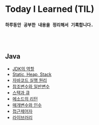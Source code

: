 # Today I Learned (TIL)
### `하루동안 공부한 내용을 정리해서 기록합니다.`
<br/><br/>
## Java
- [JDK의 역할](https://github.com/SimJaeuk/TIL/blob/main/Java/JDK%EC%97%AD%ED%95%A0.md)
- [Static, Heap, Stack](https://github.com/SimJaeuk/TIL/blob/main/Java/StaticHeapStack.md)
- [자바코드 실행 원리](https://github.com/SimJaeuk/TIL/blob/main/Java/%EC%9E%90%EB%B0%94%EC%BD%94%EB%93%9C%EC%8B%A4%ED%96%89%EC%9B%90%EB%A6%AC.md)
- [참조변수와 일반변수](https://github.com/SimJaeuk/TIL/blob/main/Java/%EC%9D%BC%EB%B0%98%EB%B3%80%EC%88%98%2C%EC%B0%B8%EC%A1%B0%EB%B3%80%EC%88%98.md)
- [스택과 큐](https://github.com/SimJaeuk/TIL/blob/main/Java/Stack%2CQueue.md)
- [메소드의 리턴](https://github.com/SimJaeuk/TIL/blob/main/Java/%EB%A9%94%EC%86%8C%EB%93%9C%EC%9D%98%20%EB%A6%AC%ED%84%B4.md)
- [매개변수와 인수](https://github.com/SimJaeuk/TIL/blob/main/Java/%EB%A7%A4%EA%B0%9C%EB%B3%80%EC%88%98%EC%99%80%EC%9D%B8%EC%88%98.md)
- [접근제어자](https://github.com/SimJaeuk/TIL/blob/main/Java/%EC%A0%91%EA%B7%BC%EC%A0%9C%EC%96%B4%EC%9E%90.md)
- [라이브러리]()
